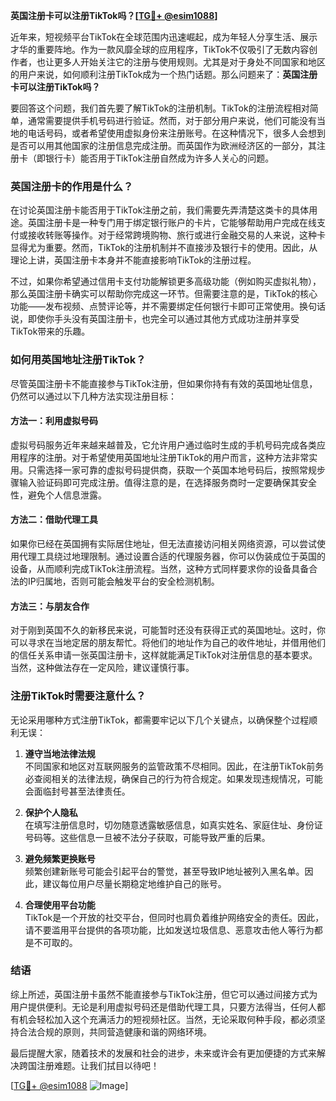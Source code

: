 **英国注册卡可以注册TikTok吗？[[TG💪+ @esim1088](https://t.me/s/esim1088)]**

近年来，短视频平台TikTok在全球范围内迅速崛起，成为年轻人分享生活、展示才华的重要阵地。作为一款风靡全球的应用程序，TikTok不仅吸引了无数内容创作者，也让更多人开始关注它的注册与使用规则。尤其是对于身处不同国家和地区的用户来说，如何顺利注册TikTok成为一个热门话题。那么问题来了：**英国注册卡可以注册TikTok吗？**

要回答这个问题，我们首先要了解TikTok的注册机制。TikTok的注册流程相对简单，通常需要提供手机号码进行验证。然而，对于部分用户来说，他们可能没有当地的电话号码，或者希望使用虚拟身份来注册账号。在这种情况下，很多人会想到是否可以用其他国家的注册信息完成注册。而英国作为欧洲经济区的一部分，其注册卡（即银行卡）能否用于TikTok注册自然成为许多人关心的问题。

### 英国注册卡的作用是什么？

在讨论英国注册卡能否用于TikTok注册之前，我们需要先弄清楚这类卡的具体用途。英国注册卡是一种专门用于绑定银行账户的卡片，它能够帮助用户完成在线支付或接收转账等操作。对于经常跨境购物、旅行或进行金融交易的人来说，这种卡显得尤为重要。然而，TikTok的注册机制并不直接涉及银行卡的使用。因此，从理论上讲，英国注册卡本身并不能直接影响TikTok的注册过程。

不过，如果你希望通过信用卡支付功能解锁更多高级功能（例如购买虚拟礼物），那么英国注册卡确实可以帮助你完成这一环节。但需要注意的是，TikTok的核心功能——发布视频、点赞评论等，并不需要绑定任何银行卡即可正常使用。换句话说，即使你手头没有英国注册卡，也完全可以通过其他方式成功注册并享受TikTok带来的乐趣。

### 如何用英国地址注册TikTok？

尽管英国注册卡不能直接参与TikTok注册，但如果你持有有效的英国地址信息，仍然可以通过以下几种方法实现注册目标：

#### 方法一：利用虚拟号码
虚拟号码服务近年来越来越普及，它允许用户通过临时生成的手机号码完成各类应用程序的注册。对于希望使用英国地址注册TikTok的用户而言，这种方法非常实用。只需选择一家可靠的虚拟号码提供商，获取一个英国本地号码后，按照常规步骤输入验证码即可完成注册。值得注意的是，在选择服务商时一定要确保其安全性，避免个人信息泄露。

#### 方法二：借助代理工具
如果你已经在英国拥有实际居住地址，但无法直接访问相关网络资源，可以尝试使用代理工具绕过地理限制。通过设置合适的代理服务器，你可以伪装成位于英国的设备，从而顺利完成TikTok注册流程。当然，这种方式同样要求你的设备具备合法的IP归属地，否则可能会触发平台的安全检测机制。

#### 方法三：与朋友合作
对于刚到英国不久的新移民来说，可能暂时还没有获得正式的英国地址。这时，你可以寻求在当地定居的朋友帮忙。将他们的地址作为自己的收件地址，并借用他们的信任关系申请一张英国注册卡，这样就能满足TikTok对注册信息的基本要求。当然，这种做法存在一定风险，建议谨慎行事。

### 注册TikTok时需要注意什么？

无论采用哪种方式注册TikTok，都需要牢记以下几个关键点，以确保整个过程顺利无误：

1. **遵守当地法律法规**  
   不同国家和地区对互联网服务的监管政策不尽相同。因此，在注册TikTok前务必查阅相关的法律法规，确保自己的行为符合规定。如果发现违规情况，可能会面临封号甚至法律责任。

2. **保护个人隐私**  
   在填写注册信息时，切勿随意透露敏感信息，如真实姓名、家庭住址、身份证号码等。这些信息一旦被不法分子获取，可能导致严重的后果。

3. **避免频繁更换账号**  
   频繁创建新账号可能会引起平台的警觉，甚至导致IP地址被列入黑名单。因此，建议每位用户尽量长期稳定地维护自己的账号。

4. **合理使用平台功能**  
   TikTok是一个开放的社交平台，但同时也肩负着维护网络安全的责任。因此，请不要滥用平台提供的各项功能，比如发送垃圾信息、恶意攻击他人等行为都是不可取的。

### 结语

综上所述，英国注册卡虽然不能直接参与TikTok注册，但它可以通过间接方式为用户提供便利。无论是利用虚拟号码还是借助代理工具，只要方法得当，任何人都有机会轻松加入这个充满活力的短视频社区。当然，无论采取何种手段，都必须坚持合法合规的原则，共同营造健康和谐的网络环境。

最后提醒大家，随着技术的发展和社会的进步，未来或许会有更加便捷的方式来解决跨国注册难题。让我们拭目以待吧！

[[TG💪+ @esim1088](https://t.me/s/esim1088) ![Image](https://i.postimg.cc/4NQfJmqS/Snipaste-2025-05-13-00-14-12.png)]